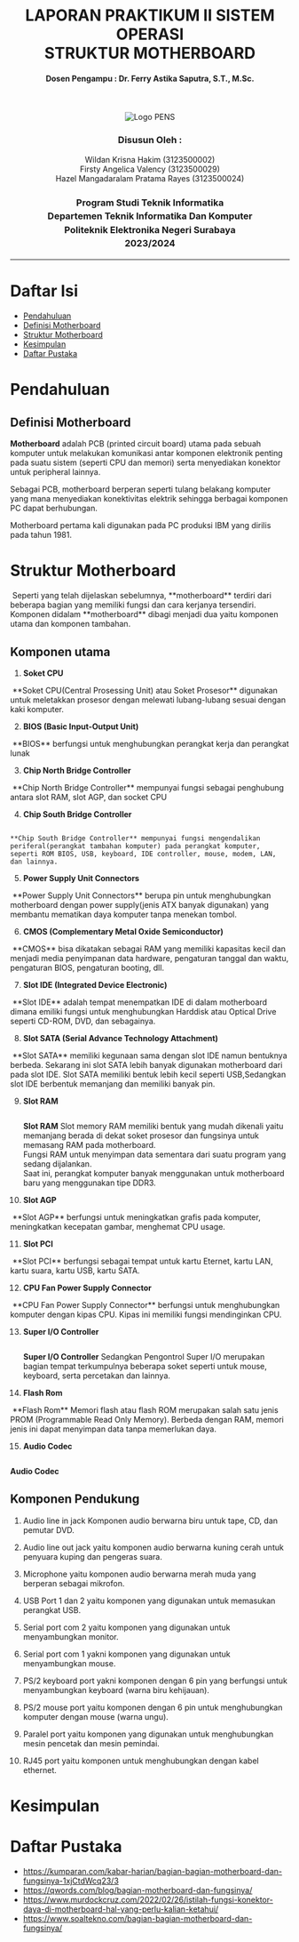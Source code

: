 <div align="center">
  <h1 style="font-weight: bold"> LAPORAN PRAKTIKUM II SISTEM OPERASI<br> STRUKTUR MOTHERBOARD</h1>
  <h4 style="text-align: center;">Dosen Pengampu : Dr. Ferry Astika Saputra, S.T., M.Sc.</h4>
</div>
<br />
<br />
<div align="center">
  <img src="https://upload.wikimedia.org/wikipedia/id/4/44/Logo_PENS.png" alt="Logo PENS">
  <h3 style="text-align: center;">Disusun Oleh : </h3>
  <p style="tex-align: center;">
    Wildan Krisna Hakim (3123500002)<br>
    Firsty Angelica Valency (3123500029)<br>
    Hazel Mangadaralam Pratama Rayes (3123500024)<br>
  </p>
  <h3 style="text-align: center;line-height: 1.5">Program Studi Teknik Informatika<br>Departemen Teknik Informatika Dan Komputer<br>Politeknik Elektronika Negeri Surabaya<br>2023/2024</h3>
  <hr>
</div>

# Daftar Isi
 - [Pendahuluan ](#pendahuluan)
 - [Definisi Motherboard](#definisi-motherboard)
 - [Struktur Motherboard](#struktur-motherboard)
 - [Kesimpulan](#kesimpulan)
 - [Daftar Pustaka](#daftar-pustaka)

# Pendahuluan

## Definisi Motherboard
**Motherboard** adalah PCB (printed circuit board) utama pada sebuah komputer untuk melakukan komunikasi antar komponen elektronik penting pada suatu sistem (seperti CPU dan memori) serta menyediakan konektor untuk peripheral lainnya.

Sebagai PCB, motherboard berperan seperti tulang belakang komputer yang mana menyediakan konektivitas elektrik sehingga berbagai komponen PC dapat berhubungan.

Motherboard pertama kali digunakan pada PC produksi IBM yang dirilis pada tahun 1981.

# Struktur Motherboard

<img src="assets/Struktur-motherboard.jpeg" alt="">
Seperti yang telah dijelaskan sebelumnya, **motherboard** terdiri dari beberapa bagian yang memiliki fungsi dan cara kerjanya tersendiri. Komponen didalam **motherboard** dibagi menjadi dua yaitu komponen utama dan komponen tambahan.

## Komponen utama
1. **Soket CPU** 
<img src="assets/SoketCPU(ZIF-LIF).png" alt="">
**Soket CPU(Central Prosessing Unit) atau Soket Prosesor** 
digunakan untuk meletakkan prosesor dengan melewati lubang-lubang sesuai dengan kaki komputer.

2. **BIOS (Basic Input-Output Unit)**
<img src="assets/bios.jpg" alt="">
**BIOS** berfungsi untuk menghubungkan perangkat kerja dan perangkat lunak 

3. **Chip North Bridge Controller**
<img src="assets/south and north bridge.jpg" alt="">
**Chip North Bridge Controller** mempunyai fungsi sebagai penghubung antara slot RAM, slot AGP, dan socket CPU

4. **Chip South Bridge Controller**
<img src="assets/south and north bridge.jpg" alt="">

    **Chip South Bridge Controller** mempunyai fungsi mengendalikan periferal(perangkat tambahan komputer) pada perangkat komputer, seperti ROM BIOS, USB, keyboard, IDE controller, mouse, modem, LAN, dan lainnya.

5. **Power Supply Unit Connectors**
<img src="assets/Power Supply Unit Connectors.jpg" alt="">
**Power Supply Unit Connectors** berupa pin untuk menghubungkan motherboard dengan power supply(jenis ATX banyak digunakan) yang membantu mematikan daya komputer tanpa menekan tombol.

6. **CMOS (Complementary Metal Oxide Semiconductor)**
<img src="assets/cmos.jpg" alt="">
**CMOS** bisa dikatakan sebagai RAM yang memiliki kapasitas kecil dan menjadi media penyimpanan data hardware, pengaturan tanggal dan waktu, pengaturan BIOS, pengaturan booting, dll.

7. **Slot IDE (Integrated Device Electronic)**
<img src="assets/slot_sata_dan_slot_ide.jpg" alt="">
**Slot IDE** adalah tempat menempatkan IDE di dalam motherboard dimana emiliki fungsi untuk menghubungkan Harddisk atau Optical Drive seperti CD-ROM, DVD, dan sebagainya.

8. **Slot SATA (Serial Advance Technology Attachment)**
<img src="assets/slot_sata_dan_slot_ide.jpg" alt="">
**Slot SATA** memiliki kegunaan sama dengan slot IDE namun bentuknya berbeda. Sekarang ini slot SATA lebih banyak digunakan motherboard dari pada slot IDE. Slot SATA memiliki bentuk lebih kecil seperti USB,Sedangkan slot IDE berbentuk memanjang dan memiliki banyak pin.

9. **Slot RAM**

      <img src="assets/slot ram.jpeg" alt="">


    **Slot RAM** Slot memory RAM memiliki bentuk yang mudah dikenali yaitu memanjang berada di dekat soket prosesor dan fungsinya untuk memasang RAM pada motherboard. <br>Fungsi RAM untuk menyimpan data sementara dari suatu program yang sedang dijalankan.<br> Saat ini, perangkat komputer banyak menggunakan untuk motherboard baru yang menggunakan tipe DDR3.

10. **Slot AGP**
<img src="assets/slot Agp.jpg" alt="">
**Slot AGP** berfungsi untuk meningkatkan grafis pada komputer, meningkatkan kecepatan gambar, menghemat CPU usage.

11. **Slot PCI**
<img src="assets/Slot Pci.jpeg" alt="">
**Slot PCI** berfungsi sebagai tempat untuk kartu Eternet, kartu LAN, kartu suara, kartu USB, kartu SATA.

12. **CPU Fan Power Supply Connector**
<img src="assets/motherboardfanconnector.jpg" alt="">
**CPU Fan Power Supply Connector** berfungsi untuk
menghubungkan komputer dengan kipas CPU. Kipas ini memiliki fungsi mendinginkan CPU. 

13. **Super I/O Controller**

      <img src="img/IO.jpeg" alt="">

      **Super I/O Controller** Sedangkan Pengontrol Super I/O merupakan bagian tempat terkumpulnya beberapa soket seperti untuk mouse, keyboard, serta percetakan dan lainnya.

14. **Flash Rom**
<img src="assets/flashrom.jpg" alt="">
**Flash Rom** Memori flash atau flash ROM merupakan salah satu jenis PROM (Programmable Read Only Memory). Berbeda dengan RAM, memori jenis  ini dapat menyimpan data tanpa memerlukan daya.


15. **Audio Codec**

    <img src="assets/audiocodec.jpeg" alt="">


**Audio Codec** 


## Komponen Pendukung

1. Audio line in jack 
Komponen audio berwarna biru untuk tape, CD, dan pemutar DVD.

2. Audio line out jack
yaitu komponen audio berwarna kuning cerah untuk penyuara kuping dan pengeras suara.

3. Microphone
yaitu komponen audio berwarna merah muda yang berperan sebagai mikrofon.

4. USB Port 1 dan 2
yaitu komponen yang digunakan untuk memasukan perangkat USB.

5. Serial port com 2
yaitu komponen yang digunakan untuk menyambungkan monitor.

6. Serial port com 1
yakni komponen yang digunakan untuk menyambungkan mouse.

7. PS/2 keyboard port
yakni komponen dengan 6 pin yang berfungsi untuk menyambungkan keyboard (warna biru kehijauan).

8. PS/2 mouse port
yaitu komponen dengan 6 pin untuk menghubungkan komputer dengan mouse (warna ungu).

9. Paralel port
yaitu komponen yang digunakan untuk menghubungkan mesin pencetak dan mesin pemindai.

10. RJ45 port
yaitu komponen untuk menghubungkan dengan kabel ethernet.

# Kesimpulan


# Daftar Pustaka
- https://kumparan.com/kabar-harian/bagian-bagian-motherboard-dan-fungsinya-1xjCtdWcq23/3
- https://qwords.com/blog/bagian-motherboard-dan-fungsinya/
- https://www.murdockcruz.com/2022/02/26/istilah-fungsi-konektor-daya-di-motherboard-hal-yang-perlu-kalian-ketahui/
- https://www.soaltekno.com/bagian-bagian-motherboard-dan-fungsinya/



